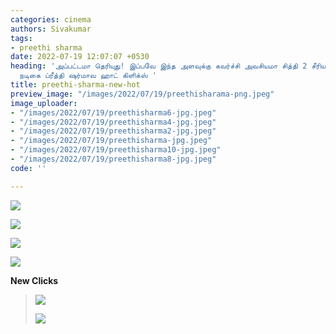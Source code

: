 ```yaml
---
categories: cinema
authors: Sivakumar
tags:
- preethi sharma
date: 2022-07-19 12:07:07 +0530
heading: 'அப்பட்டமா தெரியுது! இப்பவே இந்த அளவுக்கு கவர்ச்சி அவசியமா சித்தி 2 சீரியல்
  நடிகை ப்ரீத்தி ஷர்மாவ ஹாட் கிளிக்ஸ் '
title: preethi-sharma-new-hot
preview_image: "/images/2022/07/19/preethisharama-png.jpeg"
image_uploader:
- "/images/2022/07/19/preethisharma6-jpg.jpeg"
- "/images/2022/07/19/preethisharma4-jpg.jpeg"
- "/images/2022/07/19/preethisharma2-jpg.jpeg"
- "/images/2022/07/19/preethisharma-jpg.jpeg"
- "/images/2022/07/19/preethisharma10-jpg.jpeg"
- "/images/2022/07/19/preethisharma8-jpg.jpeg"
code: ''

---
```

![](/images/2022/07/19/preethisharma4-jpg.jpeg)

![](/images/2022/07/19/preethisharma6-jpg.jpeg)

![](/images/2022/07/19/preethisharma10-jpg.jpeg)

![](/images/2022/07/19/preethisharma8-jpg.jpeg)

**New Clicks** 

> ![](/images/2022/07/19/preethisharma2-jpg.jpeg)
>
> ![](/images/2022/07/19/preethisharma-jpg.jpeg)
